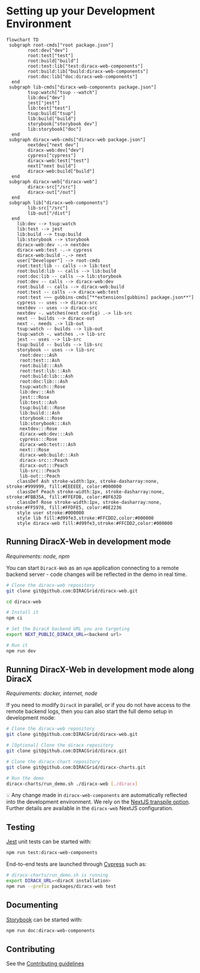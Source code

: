# Setting up your Development Environment

```mermaid
flowchart TD
 subgraph root-cmds["root package.json"]
        root:dev["dev"]
        root:test["test"]
        root:build["build"]
        root:test:lib["test:diracx-web-components"]
        root:build:lib["build:diracx-web-components"]
        root:doc:lib["doc:diracx-web-components"]
  end
 subgraph lib-cmds["diracx-web-components package.json"]
        tsup:watch["tsup --watch"]
        lib:dev["dev"]
        jest["jest"]
        lib:test["test"]
        tsup:build["tsup"]
        lib:build["build"]
        storybook["storybook dev"]
        lib:storybook["doc"]
  end
 subgraph diracx-web-cmds["diracx-web package.json"]
        nextdev["next dev"]
        diracx-web:dev["dev"]
        cypress["cypress"]
        diracx-web:test["test"]
        next["next build"]
        diracx-web:build["build"]
  end
 subgraph diracx-web["diracx-web"]
        diracx-src["/src"]
        diracx-out["/out"]
  end
 subgraph lib["diracx-web-components"]
        lib-src["/src"]
        lib-out["/dist"]
  end
    lib:dev --> tsup:watch
    lib:test --> jest
    lib:build --> tsup:build
    lib:storybook --> storybook
    diracx-web:dev -.-> nextdev
    diracx-web:test -.-> cypress
    diracx-web:build -.-> next
    user["Developer"] --> root-cmds
    root:test:lib -- calls --> lib:test
    root:build:lib -- calls --> lib:build
    root:doc:lib -- calls --> lib:storybook
    root:dev -- calls --> diracx-web:dev
    root:build -- calls --> diracx-web:build
    root:test -- calls --> diracx-web:test
    root:test ~~~ gubbins-cmds["**extensions[gubbins] package.json**"]
    cypress -- uses --> diracx-src
    nextdev -- uses --> diracx-src
    nextdev -. watches(next config) .-> lib-src
    next -- builds --> diracx-out
    next -. needs .-> lib-out
    tsup:watch -- builds --> lib-out
    tsup:watch -. watches .-> lib-src
    jest -- uses --> lib-src
    tsup:build -- builds --> lib-src
    storybook -- uses --> lib-src
     root:dev:::Ash
     root:test:::Ash
     root:build:::Ash
     root:test:lib:::Ash
     root:build:lib:::Ash
     root:doc:lib:::Ash
     tsup:watch:::Rose
     lib:dev:::Ash
     jest:::Rose
     lib:test:::Ash
     tsup:build:::Rose
     lib:build:::Ash
     storybook:::Rose
     lib:storybook:::Ash
     nextdev:::Rose
     diracx-web:dev:::Ash
     cypress:::Rose
     diracx-web:test:::Ash
     next:::Rose
     diracx-web:build:::Ash
     diracx-src:::Peach
     diracx-out:::Peach
     lib-src:::Peach
     lib-out:::Peach
    classDef Ash stroke-width:1px, stroke-dasharray:none, stroke:#999999, fill:#EEEEEE, color:#000000
    classDef Peach stroke-width:1px, stroke-dasharray:none, stroke:#FBB35A, fill:#FFEFDB, color:#8F632D
    classDef Rose stroke-width:1px, stroke-dasharray:none, stroke:#FF5978, fill:#FFDFE5, color:#8E2236
    style user stroke:#000000
    style lib fill:#d99fe3,stroke:#FFCDD2,color:#000000
    style diracx-web fill:#d99fe3,stroke:#FFCDD2,color:#000000
```

## Running DiracX-Web in development mode

_Requirements: node, npm_

You can start `DiracX-Web` as an `npm` application connecting to a remote backend server - code changes will be reflected in the demo in real time.

```bash
# Clone the diracx-web repository
git clone git@github.com:DIRACGrid/diracx-web.git

cd diracx-web

# Install it
npm ci

# Set the DiracX backend URL you are targeting
export NEXT_PUBLIC_DIRACX_URL=<backend url>

# Run it
npm run dev
```

## Running DiracX-Web in development mode along DiracX

_Requirements: docker, internet, node_

If you need to modify `DiracX` in parallel, or if you do not have access to the remote backend logs,
then you can also start the full demo setup in development mode:

```bash
# Clone the diracx-web repository
git clone git@github.com:DIRACGrid/diracx-web.git

# [Optional] Clone the diracx repository
git clone git@github.com:DIRACGrid/diracx.git

# Clone the diracx-chart repository
git clone git@github.com:DIRACGrid/diracx-charts.git

# Run the demo
diracx-charts/run_demo.sh ./diracx-web [./diracx]
```

:bulb: Any change made in `diracx-web-components` are automatically reflected into the development environment. We rely on the [NextJS transpile option](https://nextjs.org/docs/app/api-reference/config/next-config-js/transpilePackages). Further details are available in the `diracx-web` NextJS configuration.

## Testing

[Jest](https://jestjs.io/) unit tests can be started with:

```bash
npm run test:diracx-web-components
```

End-to-end tests are launched through [Cypress](https://www.cypress.io/) such as:

```bash
# diracx-charts/run_demo.sh is running
export DIRACX_URL=<diracX installation>
npm run --prefix packages/diracx-web test
```

## Documenting

[Storybook]((https://storybook.js.org/docs)) can be started with:

```bash
npm run doc:diracx-web-components
```

## Contributing

See the [Contributing guidelines](/CONTRIBUTING.md)